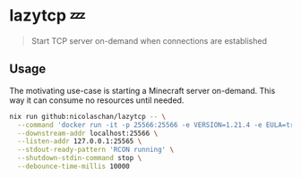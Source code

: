 # lazytcp 💤

> Start TCP server on-demand when connections are established

## Usage

The motivating use-case is starting a Minecraft server on-demand. This way it can consume no resources until needed.

```bash
nix run github:nicolaschan/lazytcp -- \
  --command 'docker run -it -p 25566:25566 -e VERSION=1.21.4 -e EULA=true -v mcdata:/data itzg/minecraft-server' \
  --downstream-addr localhost:25566 \
  --listen-addr 127.0.0.1:25565 \
  --stdout-ready-pattern 'RCON running' \
  --shutdown-stdin-command stop \
  --debounce-time-millis 10000
```

